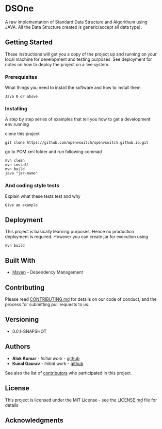 # DSOne

A raw implementation of Standard Data Structure and Algorithum using JAVA. All the Data Structure created is generic(accept all data type).

## Getting Started

These instructions will get you a copy of the project up and running on your local machine for development and testing purposes. See deployment for notes on how to deploy the project on a live system.

### Prerequisites

What things you need to install the software and how to install them

```
Java 8 or above
```

### Installing

A step by step series of examples that tell you how to get a development env running

clone this project

```
git clone https://github.com/openvswitch/openvswitch.github.io.git
```
go to POM.xml folder and run  following commad

```
mvn clean
mvn install
mvn build
java "jar-name"
```


### And coding style tests

Explain what these tests test and why

```
Give an example
```

## Deployment

This project is basically learning purposes. Hence no production deployment is required. However you can create jar for execution using 

```
mvn build
```

## Built With

* [Maven](https://maven.apache.org/) - Dependency Management

## Contributing

Please read [CONTRIBUTING.md](https://gist.github.com/PurpleBooth/b24679402957c63ec426) for details on our code of conduct, and the process for submitting pull requests to us.

## Versioning

* 0.0.1-SNAPSHOT

## Authors

* **Alok Kumar** - *Initial work* - [github](https://github.com/alokkumarsunny)
* **Kunal Gaurav** - *Initial work* - [github](https://github.com/kunalgaurav18)


See also the list of [contributors](https://github.com/your/project/contributors) who participated in this project.

## License

This project is licensed under the MIT License - see the [LICENSE.md](LICENSE.md) file for details

## Acknowledgments

